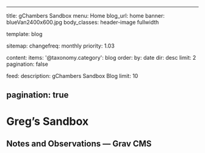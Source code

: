  ---
title: gChambers Sandbox
menu: Home
blog_url: home
banner: blueVan2400x600.jpg
body_classes: header-image fullwidth

template: blog

sitemap:
    changefreq: monthly
    priority: 1.03

content:
    items:
        '@taxonomy.category': blog
    order:
        by: date
        dir: desc
    limit: 2
    pagination: false

feed:
    description: gChambers Sandbox Blog
    limit: 10

pagination: true
---

# Greg&rsquo;s Sandbox
## Notes and Observations &mdash; Grav CMS
